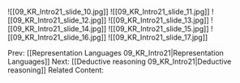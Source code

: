 

![[09_KR_Intro21_slide_10.jpg]]
![[09_KR_Intro21_slide_11.jpg]]
![[09_KR_Intro21_slide_12.jpg]]
![[09_KR_Intro21_slide_13.jpg]]
![[09_KR_Intro21_slide_14.jpg]]
![[09_KR_Intro21_slide_15.jpg]]
![[09_KR_Intro21_slide_16.jpg]]
![[09_KR_Intro21_slide_17.jpg]]


Prev: [[Representation Languages 09_KR_Intro21|Representation Languages]]
Next: [[Deductive reasoning 09_KR_Intro21|Deductive reasoning]]
Related Content: